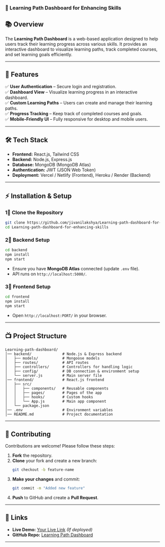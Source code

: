 ### 📌 **Learning Path Dashboard for Enhancing Skills**

## 📚 **Overview**

The **Learning Path Dashboard** is a web-based application designed to help users track their learning progress across various skills. It provides an interactive dashboard to visualize learning paths, track completed courses, and set learning goals efficiently.

---

## 🚀 **Features**

✅ **User Authentication** – Secure login and registration.\
✅ **Dashboard View** – Visualize learning progress in an interactive dashboard.\
✅ **Custom Learning Paths** – Users can create and manage their learning paths.\
✅ **Progress Tracking** – Keep track of completed courses and goals.\
✅ **Mobile-Friendly UI** – Fully responsive for desktop and mobile users.

---

## 🛠️ **Tech Stack**

- **Frontend:** React.js, Tailwind CSS
- **Backend:** Node.js, Express.js
- **Database:** MongoDB (MongoDB Atlas)
- **Authentication:** JWT (JSON Web Token)
- **Deployment:** Vercel / Netlify (Frontend), Heroku / Render (Backend)

---

## ⚡ **Installation & Setup**

### 1⃣ **Clone the Repository**

```bash
git clone https://github.com/jivanilakshya/Learning-path-dashboard-for-enhancing-skills.git
cd Learning-path-dashboard-for-enhancing-skills
```

### 2⃣ **Backend Setup**

```bash
cd backend
npm install
npm start
```

- Ensure you have **MongoDB Atlas** connected (update `.env` file).
- API runs on `http://localhost:5000/`.

### 3⃣ **Frontend Setup**

```bash
cd frontend
npm install
npm start
```

- Open `http://localhost:PORT/` in your browser.

---

## 📺 **Project Structure**

```
Learning-path-dashboard/
│── backend/              # Node.js & Express backend  
│   ├── models/           # Mongoose models  
│   ├── routes/           # API routes  
│   ├── controllers/      # Controllers for handling logic  
│   ├── config/           # DB connection & environment setup  
│   └── server.js         # Main server file  
│── frontend/             # React.js frontend  
│   ├── src/  
│   │   ├── components/   # Reusable components  
│   │   ├── pages/        # Pages of the app  
│   │   ├── hooks/        # Custom hooks  
│   │   └── App.js        # Main app component  
│   └── package.json  
│── .env                  # Environment variables  
│── README.md             # Project documentation  
```

---

## 🏰 **Contributing**

Contributions are welcome! Please follow these steps:

1. **Fork** the repository.
2. **Clone** your fork and create a new branch:
   ```bash
   git checkout -b feature-name
   ```
3. **Make your changes** and commit:
   ```bash
   git commit -m "Added new feature"
   ```
4. **Push** to GitHub and create a **Pull Request**.

---

## 🔗 **Links**

- **Live Demo:** [Your Live Link](#) *(If deployed)*
- **GitHub Repo:** [Learning Path Dashboard](https://github.com/jivanilakshya/Learning-path-dashboard-for-enhancing-skills)

---
